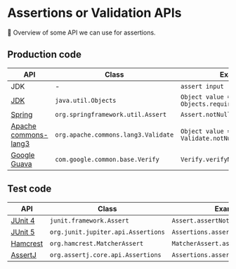 # Assertions or Validation APIs

:pushpin: Overview of some API we can use for assertions.

## Production code

| API | Class | Example | Exception thrown |
|-----|-------|---------|------------------|
| JDK | - | `assert input != null;` | `AssertionError` |
| [JDK](https://docs.oracle.com/en/java/javase/11/docs/api/java.base/java/util/Objects.html) | `java.util.Objects` | `Object value = Objects.requireNonNull(input);` | `NullPointerException` |
| [Spring](https://spring.io/) | `org.springframework.util.Assert` | `Assert.notNull(input);` | `IllegalArgumentException` |
| [Apache commons-lang3](https://commons.apache.org/proper/commons-lang/) | `org.apache.commons.lang3.Validate` | `Object value = Validate.notNull(input);` | `NullPointerException` |
| [Google Guava](https://github.com/google/guava) | `com.google.common.base.Verify` | `Verify.verifyNotNull(input);` | `com.google.common.base.VerifyException` |

## Test code

| API | Class | Example | Exception thrown |
|-----|-------|---------|------------------|
| [JUnit 4](https://junit.org/junit4/) | `junit.framework.Assert` | `Assert.assertNotNull(input);` | `junit.framework.AssertionFailedError` |
| [JUnit 5](https://junit.org/junit5/) | `org.junit.jupiter.api.Assertions` | `Assertions.assertNotNull(input);` | `org.opentest4j.AssertionFailedError` |
| [Hamcrest](http://hamcrest.org/) | `org.hamcrest.MatcherAssert` | `MatcherAssert.asserthat(X, Y);` | `AssertionError` |
| [AssertJ](https://assertj.github.io/doc/) | `org.assertj.core.api.Assertions` |  `Assertions.asserthat(X, Y);` | `AssertionError` |

